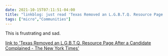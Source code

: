 ```yaml
---
date: 2021-10-15T07:11:51-04:00
title: "linkblog: just read 'Texas Removed an L.G.B.T.Q. Resource Page After a Candidate Complained - The New York Times'"
tags: ["micro","Communities"]
---
```

This is frustrating and sad.
 
[link to 'Texas Removed an L.G.B.T.Q. Resource Page After a Candidate Complained - The New York Times'](https://www.nytimes.com/2021/10/14/us/politics/don-huffines-greg-abbott-lgbtq.html)
